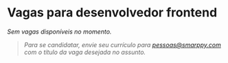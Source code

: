 # Vagas para desenvolvedor frontend

_Sem vagas disponíveis no momento._

> _Para se candidatar, envie seu currículo para [pessoas@smarppy.com](mailto:pessoas@smarppy.com) com o título da vaga desejada no *assunto*._
